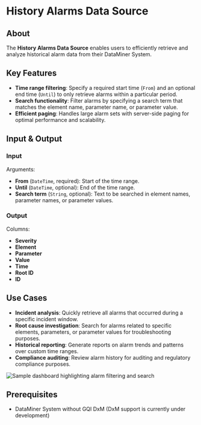 # History Alarms Data Source

## About

The **History Alarms Data Source** enables users to efficiently retrieve and analyze historical alarm data from their DataMiner System.

## Key Features

- **Time range filtering**: Specify a required start time (`From`) and an optional end time (`Until`) to only retrieve alarms within a particular period.
- **Search functionality**: Filter alarms by specifying a search term that matches the element name, parameter name, or parameter value.
- **Efficient paging**: Handles large alarm sets with server-side paging for optimal performance and scalability.

## Input & Output

### Input

Arguments:

- **From** (`DateTime`, required): Start of the time range.
- **Until** (`DateTime`, optional): End of the time range.
- **Search term** (`String`, optional): Text to be searched in element names, parameter names, or parameter values.

### Output

Columns:

- **Severity**
- **Element**
- **Parameter**
- **Value**
- **Time**
- **Root ID**
- **ID**

## Use Cases

- **Incident analysis**: Quickly retrieve all alarms that occurred during a specific incident window.
- **Root cause investigation**: Search for alarms related to specific elements, parameters, or parameter values for troubleshooting purposes.
- **Historical reporting**: Generate reports on alarm trends and patterns over custom time ranges.
- **Compliance auditing**: Review alarm history for auditing and regulatory compliance purposes.

![Sample dashboard highlighting alarm filtering and search](./Images/dashboard.png)

## Prerequisites

- DataMiner System without GQI DxM (DxM support is currently under development)
